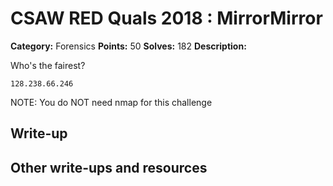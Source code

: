 
# CSAW RED Quals 2018 : MirrorMirror

**Category:** Forensics
**Points:** 50
**Solves:** 182
**Description:**

Who's the fairest? 

 `128.238.66.246`

NOTE: You do NOT need nmap for this challenge

## Write-up

## Other write-ups and resources


